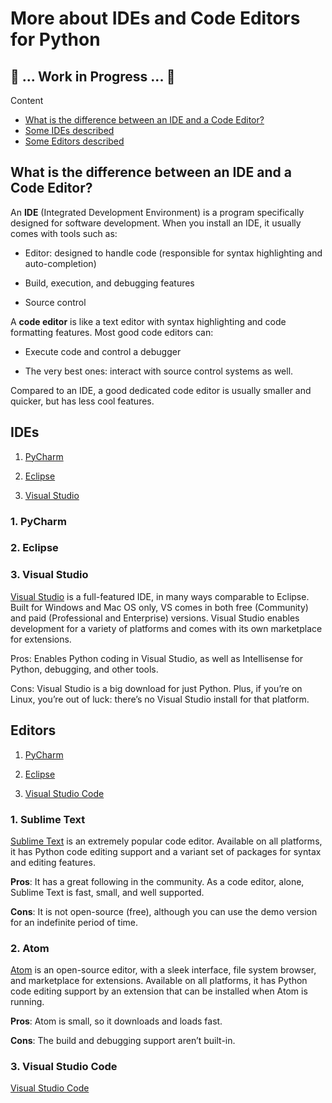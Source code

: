 # More about IDEs and Code Editors for Python
## :construction: ... Work in Progress ... :construction:
Content
- [What is the difference between an IDE and a Code Editor?]()
- [Some IDEs described]()
- [Some Editors described]()

## What is the difference between an IDE and a Code Editor?

An **IDE** (Integrated Development Environment) is a program specifically designed for software development. When you install an IDE, it usually comes with tools such as:

- Editor: designed to handle code (responsible for syntax highlighting and auto-completion)

- Build, execution, and debugging features

- Source control

A **code editor** is like a text editor with syntax highlighting and code formatting features. Most good code editors can:

- Execute code and control a debugger

- The very best ones: interact with source control systems as well. 

Compared to an IDE, a good dedicated code editor is usually smaller and quicker, but has less cool features.

## IDEs

1. [PyCharm]() 

2. [Eclipse]()

3. [Visual Studio]()


### 1. PyCharm

### 2. Eclipse

### 3. Visual Studio

[Visual Studio](https://www.visualstudio.com/vs/) is a full-featured IDE, in many ways comparable to Eclipse. Built for Windows and Mac OS only, VS comes in both free (Community) and paid (Professional and Enterprise) versions. Visual Studio enables development for a variety of platforms and comes with its own marketplace for extensions.

Pros: Enables Python coding in Visual Studio, as well as Intellisense for Python, debugging, and other tools.

Cons: Visual Studio is a big download for just Python. Plus, if you’re on Linux, you’re out of luck: there’s no Visual Studio install for that platform.

## Editors

1. [PyCharm]() 

2. [Eclipse]()

3. [Visual Studio Code]()

### 1. Sublime Text

[Sublime Text](http://www.sublimetext.com) is an extremely popular code editor. Available on all platforms, it has Python code editing support and a variant set of packages for syntax and editing features.

**Pros**: It has a great following in the community. As a code editor, alone, Sublime Text is fast, small, and well supported.

**Cons**: It is not open-source (free), although you can use the demo version for an indefinite period of time. 

### 2. Atom

[Atom](https://atom.io/) is an open-source editor, with a sleek interface, file system browser, and marketplace for extensions. Available on all platforms, it has Python code editing support by an extension that can be installed when Atom is running.

**Pros**: Atom is small, so it downloads and loads fast.

**Cons**: The build and debugging support aren’t built-in. 

### 3. Visual Studio Code

[Visual Studio Code]()
